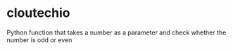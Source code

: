 # cloutechio
Python function that takes a number as a parameter and check whether the number is odd or even
